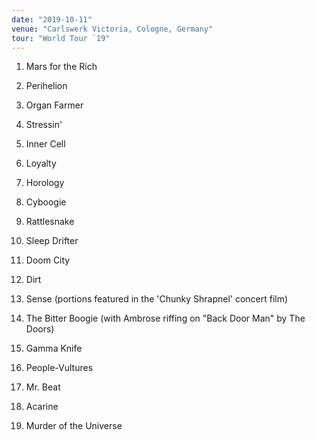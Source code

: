 ```yaml
---
date: "2019-10-11"
venue: "Carlswerk Victoria, Cologne, Germany"
tour: "World Tour `19"
---
```



 1. Mars for the Rich

 2. Perihelion

 3. Organ Farmer

 4. Stressin'

 5. Inner Cell

 6. Loyalty

 7. Horology

 8. Cyboogie

 9. Rattlesnake

10. Sleep Drifter

11. Doom City

12. Dirt

13. Sense
    (portions featured in the 'Chunky Shrapnel' concert film)

14. The Bitter Boogie
    (with Ambrose riffing on "Back Door Man" by The Doors)

15. Gamma Knife

16. People-Vultures

17. Mr. Beat

18. Acarine

19. Murder of the Universe


